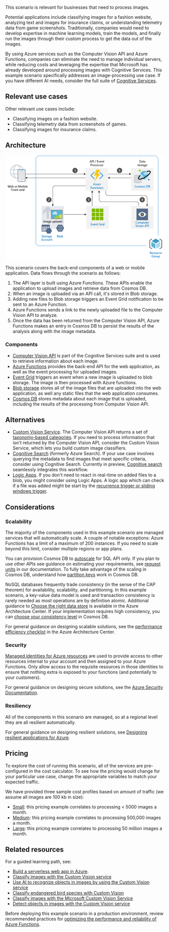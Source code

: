 This scenario is relevant for businesses that need to process images.

Potential applications include classifying images for a fashion website, analyzing text and images for insurance claims, or understanding telemetry data from game screenshots. Traditionally, companies would need to develop expertise in machine learning models, train the models, and finally run the images through their custom process to get the data out of the images.

By using Azure services such as the Computer Vision API and Azure Functions, companies can eliminate the need to manage individual servers, while reducing costs and leveraging the expertise that Microsoft has already developed around processing images with Cognitive Services. This example scenario specifically addresses an image-processing use case. If you have different AI needs, consider the full suite of [Cognitive Services](/azure/cognitive-services/).

## Relevant use cases

Other relevant use cases include:

- Classifying images on a fashion website.
- Classifying telemetry data from screenshots of games.
- Classifying images for insurance claims.

## Architecture

![Architecture for image classification][architecture]

This scenario covers the back-end components of a web or mobile application. Data flows through the scenario as follows:

1. The API layer is built using Azure Functions. These APIs enable the application to upload images and retrieve data from Cosmos DB.
2. When an image is uploaded via an API call, it's stored in Blob storage.
3. Adding new files to Blob storage triggers an Event Grid notification to be sent to an Azure Function.
4. Azure Functions sends a link to the newly uploaded file to the Computer Vision API to analyze.
5. Once the data has been returned from the Computer Vision API, Azure Functions makes an entry in Cosmos DB to persist the results of the analysis along with the image metadata.

### Components

- [Computer Vision API](/azure/cognitive-services/computer-vision/home) is part of the Cognitive Services suite and is used to retrieve information about each image.
- [Azure Functions](/azure/azure-functions/functions-overview) provides the back-end API for the web application, as well as the event processing for uploaded images.
- [Event Grid](/azure/event-grid/overview) triggers an event when a new image is uploaded to blob storage. The image is then processed with Azure functions. 
- [Blob storage](/azure/storage/blobs/storage-blobs-introduction) stores all of the image files that are uploaded into the web application, as well any static files that the web application consumes.
- [Cosmos DB](/azure/cosmos-db/introduction) stores metadata about each image that is uploaded, including the results of the processing from Computer Vision API.

## Alternatives

- [Custom Vision Service](/azure/cognitive-services/custom-vision-service/home). The Computer Vision API returns a set of [taxonomy-based categories][cv-categories]. If you need to process information that isn't returned by the Computer Vision API, consider the Custom Vision Service, which lets you build custom image classifiers.
- [Cognitive Search](/azure/search/search-what-is-azure-search) (formerly Azure Search). If your use case involves querying the metadata to find images that meet specific criteria, consider using Cognitive Search. Currently in preview, [Cognitive search](/azure/search/cognitive-search-concept-intro) seamlessly integrates this workflow.
- [Logic Apps](/azure/logic-apps/quickstart-create-first-logic-app-workflow). If you don't need to react in real-time on added files to a blob, you might consider using Logic Apps. A logic app which can check if a file was added might be start by the [recurrence trigger or sliding windows trigger](/azure/logic-apps/concepts-schedule-automated-recurring-tasks-workflows).

## Considerations

### Scalability

The majority of the components used in this example scenario are managed services that will automatically scale. A couple of notable exceptions: Azure Functions has a limit of a maximum of 200 instances. If you need to scale beyond this limit, consider multiple regions or app plans.

You can provision Cosmos DB to [autoscale](/azure/cosmos-db/how-to-provision-autoscale-throughput?tabs=api-async) for SQL API only. If you plan to use other APIs see guidance on estimating your requirements, see [request units](/azure/cosmos-db/request-units) in our documentation. To fully take advantage of the scaling in Cosmos DB, understand how [partition keys](/azure/cosmos-db/partition-data) work in Cosmos DB.

NoSQL databases frequently trade consistency (in the sense of the CAP theorem) for availability, scalability, and partitioning. In this example scenario, a key-value data model is used and transaction consistency is rarely needed as most operations are by definition atomic. Additional guidance to [Choose the right data store](../../guide/technology-choices/data-store-overview.md) is available in the Azure Architecture Center. If your implementation requires high consistency, you can [choose your consistency level](/azure/cosmos-db/consistency-levels) in Cosmos DB.

For general guidance on designing scalable solutions, see the [performance efficiency checklist][scalability] in the Azure Architecture Center.

### Security

[Managed identities for Azure resources][msi] are used to provide access to other resources internal to your account and then assigned to your Azure Functions. Only allow access to the requisite resources in those identities to ensure that nothing extra is exposed to your functions (and potentially to your customers).

For general guidance on designing secure solutions, see the [Azure Security Documentation][security].

### Resiliency

All of the components in this scenario are managed, so at a regional level they are all resilient automatically.

For general guidance on designing resilient solutions, see [Designing resilient applications for Azure][resiliency].

## Pricing

To explore the cost of running this scenario, all of the services are pre-configured in the cost calculator. To see how the pricing would change for your particular use case, change the appropriate variables to match your expected traffic.

We have provided three sample cost profiles based on amount of traffic (we assume all images are 100 kb in size):

- [Small][small-pricing]: this pricing example correlates to processing &lt; 5000 images a month.
- [Medium][medium-pricing]: this pricing example correlates to processing 500,000 images a month.
- [Large][large-pricing]: this pricing example correlates to processing 50 million images a month.

## Related resources

For a guided learning path, see:
- [Build a serverless web app in Azure][serverless].
- [Classify images with the Custom Vision service](/learn/modules/classify-images-custom-vision/)
- [Use AI to recognize objects in images by using the Custom Vision service](/learn/modules/train-custom-vision-ai/)
- [Classify endangered bird species with Custom Vision](/learn/modules/cv-classify-bird-species/)
- [Classify images with the Microsoft Custom Vision Service](/learn/modules/classify-images-with-custom-vision-service/)
- [Detect objects in images with the Custom Vision service](/learn/modules/detect-objects-images-custom-vision/)

Before deploying this example scenario in a production environment, review recommended practices for [optimizing the performance and reliability of Azure Functions][functions-best-practices].

<!-- links -->
[architecture]: ./media/architecture-intelligent-apps-image-processing.png
[small-pricing]: https://azure.com/e/ee2cac4c69e84a328b578fcd3a398653
[medium-pricing]: https://azure.com/e/7c7fc474db344b87aae93bc29ae27108
[large-pricing]: https://azure.com/e/cbadbca30f8640d6a061f8457a74ba7d
[serverless]: /learn/paths/create-serverless-applications/
[cv-categories]: /azure/cognitive-services/computer-vision/category-taxonomy
[resiliency]: ../../framework/resiliency/overview.md
[security]: /azure/security
[scalability]: ../../framework/scalability/performance-efficiency.md
[functions-best-practices]: /azure/azure-functions/functions-best-practices
[msi]: /azure/app-service/app-service-managed-service-identity